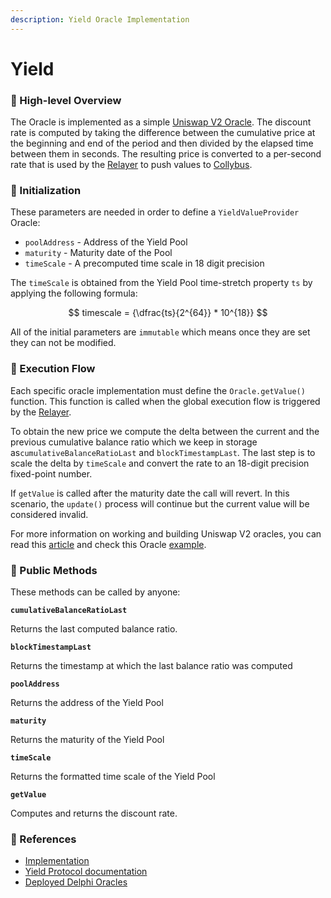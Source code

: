 ```yaml
---
description: Yield Oracle Implementation
---
```


# Yield

### 🔎 High-level Overview

The Oracle is implemented as a simple [Uniswap V2 Oracle](https://docs.uniswap.org/protocol/V2/guides/smart-contract-integration/building-an-oracle). The discount rate is computed by taking the difference between the cumulative price at the beginning and end of the period and then divided by the elapsed time between them in seconds. The resulting price is converted to a per-second rate that is used by the [Relayer](../../relayer.md) to push values to [Collybus](../../../fiat/).

### 🐣 Initialization

These parameters are needed in order to define a `YieldValueProvider` Oracle:

* `poolAddress` - Address of the Yield Pool
* `maturity` - Maturity date of the Pool
* `timeScale` - A precomputed time scale in 18 digit precision

The `timeScale` is obtained from the Yield Pool time-stretch property `ts` by applying the following formula:

$$
timescale = {\dfrac{ts}{2^{64}} * 10^{18}}
$$

All of the initial parameters are `immutable` which means once they are set they can not be modified.

### 🌈 Execution Flow

Each specific oracle implementation must define the `Oracle.getValue()` function. This function is called when the global execution flow is triggered by the [Relayer](../../relayer.md). &#x20;

To obtain the new price we compute the delta between the current and the previous cumulative balance ratio which we keep in storage as`cumulativeBalanceRatioLast` and `blockTimestampLast`. The last step is to scale the delta by `timeScale` and convert the rate to an 18-digit precision fixed-point number.

If `getValue` is called after the maturity date the call will revert. In this scenario, the `update()` process will continue but the current value will be considered invalid.

For more information on working and building Uniswap V2 oracles, you can read this [article](https://docs.uniswap.org/protocol/V2/guides/smart-contract-integration/building-an-oracle) and check this Oracle [example](https://docs.uniswap.org/protocol/V2/guides/smart-contract-integration/building-an-oracle).

### 📑 Public Methods

These methods can be called by anyone:

**`cumulativeBalanceRatioLast`**

Returns the last computed balance ratio.

**`blockTimestampLast`**

Returns the timestamp at which the last balance ratio was computed

**`poolAddress`**

Returns the address of the Yield Pool

**`maturity`**

Returns the maturity of the Yield Pool

**`timeScale`**

Returns the formatted time scale of the Yield Pool

**`getValue`**

Computes and returns the discount rate.

### 📘 References

* [Implementation](https://github.com/fiatdao/delphi/blob/26c91838d287a27e494c75a834fbafef303c090d/src/oracle\_implementations/discount\_rate/Yield/YieldValueProvider.sol)
* [Yield Protocol documentation](https://docs.yieldprotocol.com/#/)
* [Deployed Delphi Oracles](https://github.com/fiatdao/changelog/tree/0693456e1938288734b79a24e9ac3be4a0ef6661/deployment)
